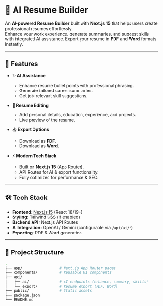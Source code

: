 
# 📄 AI Resume Builder

An **AI-powered Resume Builder** built with **Next.js 15** that helps users create professional resumes effortlessly.  
Enhance your work experience, generate summaries, and suggest skills with integrated AI assistance. Export your resume in **PDF** and **Word** formats instantly.

---

## 🚀 Features

- ✨ **AI Assistance**
  - Enhance resume bullet points with professional phrasing.
  - Generate tailored career summaries.
  - Get job-relevant skill suggestions.

- 📝 **Resume Editing**
  - Add personal details, education, experience, and projects.
  - Live preview of the resume.

- 📤 **Export Options**
  - Download as **PDF**.
  - Download as **Word**.

- ⚡ **Modern Tech Stack**
  - Built on **Next.js 15** (App Router).
  - API Routes for AI & export functionality.
  - Fully optimized for performance & SEO.

---

## 🛠️ Tech Stack

- **Frontend:** [Next.js 15](https://nextjs.org/) (React 18/19+)
- **Styling:** Tailwind CSS (if enabled)
- **Backend API:** Next.js API Routes
- **AI Integration:** OpenAI / Gemini (configurable via `/api/ai/*`)
- **Exporting:** PDF & Word generation

---

## 📂 Project Structure

```bash
.
├── app/                 # Next.js App Router pages
├── components/          # Reusable UI components
├── api/
│   ├── ai/              # AI endpoints (enhance, summary, skills)
│   └── export/          # Resume export (PDF, Word)
├── public/              # Static assets
├── package.json
└── README.md
